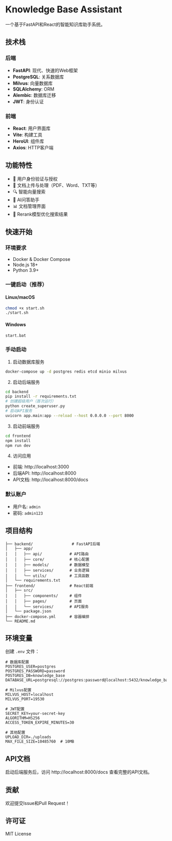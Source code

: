 # Knowledge Base Assistant

一个基于FastAPI和React的智能知识库助手系统。

## 技术栈

### 后端
- **FastAPI**: 现代、快速的Web框架
- **PostgreSQL**: 关系数据库
- **Milvus**: 向量数据库
- **SQLAlchemy**: ORM
- **Alembic**: 数据库迁移
- **JWT**: 身份认证

### 前端
- **React**: 用户界面库
- **Vite**: 构建工具
- **HeroUI**: 组件库
- **Axios**: HTTP客户端

## 功能特性

- 🔐 用户身份验证与授权
- 📄 文档上传与处理（PDF、Word、TXT等）
- 🔍 智能向量搜索
- 🤖 AI问答助手
- 📊 文档管理界面
- 🚀 Rerank模型优化搜索结果

## 快速开始

### 环境要求
- Docker & Docker Compose
- Node.js 18+
- Python 3.9+

### 一键启动（推荐）

#### Linux/macOS
```bash
chmod +x start.sh
./start.sh
```

#### Windows
```bash
start.bat
```

### 手动启动

1. 启动数据库服务
```bash
docker-compose up -d postgres redis etcd minio milvus
```

2. 启动后端服务
```bash
cd backend
pip install -r requirements.txt
# 创建超级用户（首次运行）
python create_superuser.py
# 启动API服务
uvicorn app.main:app --reload --host 0.0.0.0 --port 8000
```

3. 启动前端服务
```bash
cd frontend
npm install
npm run dev
```

4. 访问应用
- 前端: http://localhost:3000
- 后端API: http://localhost:8000
- API文档: http://localhost:8000/docs

### 默认账户
- 用户名: `admin`
- 密码: `admin123`

## 项目结构

```
├── backend/                 # FastAPI后端
│   ├── app/
│   │   ├── api/            # API路由
│   │   ├── core/           # 核心配置
│   │   ├── models/         # 数据模型
│   │   ├── services/       # 业务逻辑
│   │   └── utils/          # 工具函数
│   └── requirements.txt
├── frontend/               # React前端
│   ├── src/
│   │   ├── components/     # 组件
│   │   ├── pages/          # 页面
│   │   └── services/       # API服务
│   └── package.json
├── docker-compose.yml      # 容器编排
└── README.md
```

## 环境变量

创建 `.env` 文件：

```env
# 数据库配置
POSTGRES_USER=postgres
POSTGRES_PASSWORD=password
POSTGRES_DB=knowledge_base
DATABASE_URL=postgresql://postgres:password@localhost:5432/knowledge_base

# Milvus配置
MILVUS_HOST=localhost
MILVUS_PORT=19530

# JWT配置
SECRET_KEY=your-secret-key
ALGORITHM=HS256
ACCESS_TOKEN_EXPIRE_MINUTES=30

# 其他配置
UPLOAD_DIR=./uploads
MAX_FILE_SIZE=10485760  # 10MB
```

## API文档

启动后端服务后，访问 http://localhost:8000/docs 查看完整的API文档。

## 贡献

欢迎提交Issue和Pull Request！

## 许可证

MIT License
